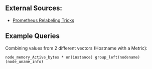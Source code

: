 ## External Sources:

- [Prometheus Relabeling Tricks](https://medium.com/quiq-blog/prometheus-relabeling-tricks-6ae62c56cbda)

## Example Queries

Combining values from 2 different vectors (Hostname with a Metric):

```
node_memory_Active_bytes * on(instance) group_left(nodename) (node_uname_info)
```
